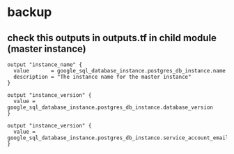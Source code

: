 # backup


## check this outputs in outputs.tf in child module (master instance)
```hcl
output "instance_name" {
  value       = google_sql_database_instance.postgres_db_instance.name
  description = "The instance name for the master instance"
}

output "instance_version" {
  value = google_sql_database_instance.postgres_db_instance.database_version
}

output "instance_version" {
  value = google_sql_database_instance.postgres_db_instance.service_account_email_address
}
```
